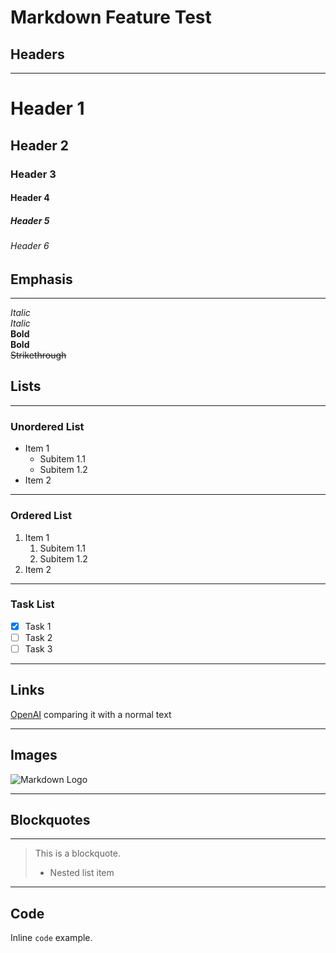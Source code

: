 

# Markdown Feature Test

## Headers

 ---

# Header 1
## Header 2
### Header 3
#### Header 4
##### Header 5
###### Header 6

## Emphasis

 ---

*Italic*  
_Italic_  
**Bold**  
__Bold__  
~~Strikethrough~~

## Lists


 ---

### Unordered List

- Item 1
  - Subitem 1.1
  - Subitem 1.2
- Item 2

 ---

### Ordered List

1. Item 1
   1. Subitem 1.1
   2. Subitem 1.2
2. Item 2

 ---

### Task List

- [x] Task 1
- [ ] Task 2
- [ ] Task 3

 ---


## Links

[OpenAI](https://www.openai.com) comparing it with a normal text

 ---


## Images

![Markdown Logo](https://markdown-here.com/img/icon256.png)

 ---


## Blockquotes

 ---

> This is a blockquote.
> 
> - Nested list item


 ---

## Code

Inline `code` example.

